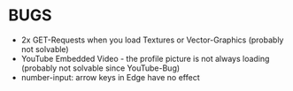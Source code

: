 # BUGS
- 2x GET-Requests when you load Textures or Vector-Graphics (probably not solvable)
- YouTube Embedded Video - the profile picture is not always loading (probably not solvable since YouTube-Bug)
- number-input: arrow keys in Edge have no effect